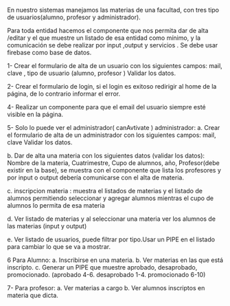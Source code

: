 En nuestro sistemas manejamos las materias de una facultad, con tres tipo de usuarios(alumno, profesor y
administrador).

Para toda entidad hacemos el componente que nos permita dar de alta /editar y el que muestre un listado de
esa entidad como mínimo, y la comunicación se debe realizar por input ,output y servicios .
Se debe usar firebase como base de datos.

1- Crear el formulario de alta de un usuario con los siguientes campos: mail, clave , tipo de usuario (alumno, profesor ) Validar los datos.

2- Crear el formulario de login, si el login es exitoso redirigir al home de la página, de lo contrario informar el error.

4- Realizar un componente para que el email del usuario siempre esté visible en la página.

5- Solo lo puede ver el administrador( canAvtivate ) administrador:
  a. Crear el formulario de alta de un administrador con los siguientes campos: mail, clave Validar los datos.

  b. Dar de alta una materia con los siguientes datos (validar los datos): 
      Nombre de la materia, Cuatrimestre, Cupo de alumnos, año,
      Profesor(debe existir en la base), se muestra con el componente que lista los profesores y por input o output debería comunicarse con el alta de materia.

  c. inscripcion materia : muestra el listados de materias y el listado de alumnos permitiendo seleccionar y agregar alumnos mientras el cupo de alumnos lo permita de esa materia
  
  d. Ver listado de materias y al seleccionar una materia ver los alumnos de las materias (input y output)
  
  e. Ver listado de usuarios, puede filtrar por tipo.Usar un PIPE en el listado para cambiar lo que se va a mostrar.
  
6 Para Alumno:
  a. Inscribirse en una materia.
  b. Ver materias en las que está inscripto.
  c. Generar un PIPE que muestre aprobado, desaprobado, promocionado. (aprobado 4-6. desaprobado 1-4. promocionado 6-10)
  
7- Para profesor:
  a. Ver materias a cargo
  b. Ver alumnos inscriptos en materia que dicta.
